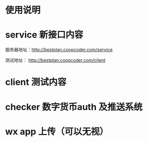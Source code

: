 # 使用说明
# service 新接口内容

服务器地址：http://bestplan.coopcoder.com/service

测试地址： http://bestplan.coopcoder.com/client

# client 测试内容
# checker 数字货币auth 及推送系统
# wx app 上传（可以无视）